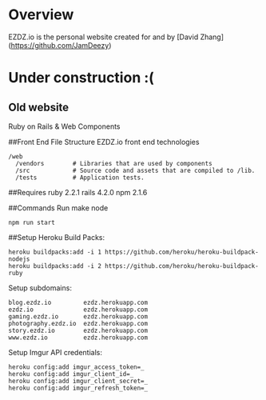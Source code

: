 Overview
========
EZDZ.io is the personal website created for and by [David Zhang]
(https://github.com/JamDeezy)


# Under construction :(




## Old website
Ruby on Rails & Web Components


##Front End File Structure
EZDZ.io front end technologies

    /web
      /vendors        # Libraries that are used by components
      /src            # Source code and assets that are compiled to /lib.
      /tests          # Application tests.


##Requires
ruby 2.2.1
rails 4.2.0
npm 2.1.6


##Commands
Run make node

    npm run start

##Setup
Heroku Build Packs:

    heroku buildpacks:add -i 1 https://github.com/heroku/heroku-buildpack-nodejs
    heroku buildpacks:add -i 2 https://github.com/heroku/heroku-buildpack-ruby

Setup subdomains:

    blog.ezdz.io         ezdz.herokuapp.com
    ezdz.io              ezdz.herokuapp.com
    gaming.ezdz.io       ezdz.herokuapp.com
    photography.ezdz.io  ezdz.herokuapp.com
    story.ezdz.io        ezdz.herokuapp.com
    www.ezdz.io          ezdz.herokuapp.com

Setup Imgur API credentials:

    heroku config:add imgur_access_token=_
    heroku config:add imgur_client_id=_
    heroku config:add imgur_client_secret=_
    heroku config:add imgur_refresh_token=_